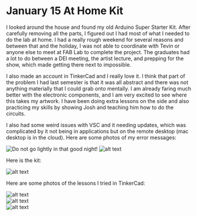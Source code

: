 # January 15 At Home Kit  

I looked around the house and found my old Arduino Super Starter Kit. After carefully removing all the parts, I figured out I had most of what I needed to do the lab at home. I had a really rough weekend for several reasons and between that and the holiday, I was not able to coordinate with Tevin or anyone else to meet at FAB Lab to complete the project. The graduates had a lot to do between a DEI meeting, the artist lecture, and prepping for the show, which made getting there next to impossible.  

I also made an account in TinkerCad and I really love it. I think that part of the problem I had last semester is that it was all abstract and there was not anything materially that I could grab onto mentally. I am already faring much better with the electronic components, and I am very excited to see where this takes my artwork. I have been doing extra lessons on the side and also practicing my skills by showing Josh and teaching him how to do the circuits.  

I also had some weird issues with VSC and it needing updates, which was complicated by it not being in applications but on the remote desktop (mac desktop is in the cloud). Here are some photos of my error messages:  

 ![Do not go lightly in that good night!](VSCerrors.jpeg)
 ![alt text](VSCerrors2.jpg)  

Here is the kit:  

![alt text](arduinokit.jpg)  

Here are some photos of the lessons I tried in TinkerCad:  

![alt text](tinkercad1.jpg)  
![alt text](tinkercad2.jpg)  
![alt text](tinkercad3.jpg)  
